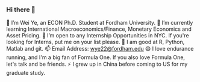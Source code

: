 ### Hi there 👋

🔭 I’m Wei Ye, an ECON Ph.D. Student at Fordham University.
🌱 I’m currently learning International Macroeconomics/Finance, Monetary Economics and Asset Pricing. 
👯 I’m open to any Internship Opportunities in NYC. If you're looking for Interns, put me on your list please.
🤔 I am good at R, Python, Matlab and git.
📫 Email Address: wye22@fordham.edu
😄 I love endurance running, and I'm a big fan of Formula One. If you also love Formula One, let's talk and be friends.
⚡  I grew up in China before coming to US for my graduate study.

